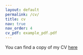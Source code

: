 ```yaml
---
layout: default
permalink: /cv/
title: cv
nav: true
nav_order: 4
cv_pdf: example_pdf.pdf
---
```


You can find a copy of my CV [here](../assets/pdf/bking_cv_latest.pdf)